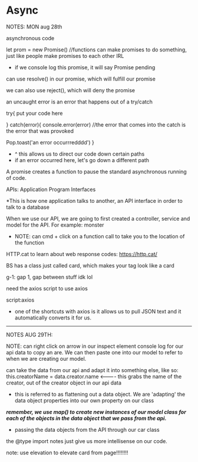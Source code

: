 # Async


NOTES: MON aug 28th


asynchronous code

let prom = new Promise()    //functions can make promises to do something, just like people make promises to each other IRL

* if we console log this promise, it will say Promise pending

can use resolve() in our promise, which will fulfill our promise

we can also use reject(), which will deny the promise

an uncaught error is an error that happens out of a try/catch

try{
  put your code here

} catch(error){
  console.error(error)
  //the error that comes into the catch is the error that was provoked

  Pop.toast('an error occurrredddd')
}

*   ^ this allows us to direct our code down certain paths
* if an error occurred here, let's go down a different path

A promise creates a function to pause the standard asynchronous running of code.


APIs: Application Program Interfaces

*This is how one application talks to another, an API interface in order to talk to a database

When we use our API, we are going to first created a controller, service and model for the API. For example: monster

* NOTE: can cmd + click on a function call to take you to the location of the function

HTTP.cat to learn about web response codes: https://http.cat/

BS has a class just called card, which makes your tag look like a card

g-1: gap 1, gap between stuff idk lol


need the axios script to use axios

script:axios

* one of the shortcuts with axios is it allows us to pull JSON text and it automatically converts it for us.




-----------

NOTES AUG 29TH:

NOTE: can right click on arrow in our inspect element console log for our api data to copy an are. We can then paste one into our model to refer to when we are creating our model.

can take the data from our api and adapt it into something else, like so: this.creatorName = data.creator.name <---- this grabs the name of the creator, out of the creator object in our api data

* this is referred to as flattening out a data object. We are 'adapting' the data object properties into our own property on our class

***remember, we use map() to create new instances of our model class for each of the objects in the data object that we pass from the api.***

* passing the data objects from the API through our car class

the @type import notes just give us more intellisense on our code.

note: use elevation to elevate card from page!!!!!!!!

